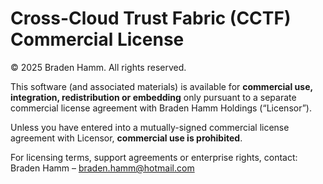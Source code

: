 # Cross-Cloud Trust Fabric (CCTF) Commercial License

© 2025 Braden Hamm. All rights reserved.

This software (and associated materials) is available for **commercial use, integration, redistribution or embedding** only pursuant to a separate commercial license agreement with Braden Hamm Holdings (“Licensor”).

Unless you have entered into a mutually-signed commercial license agreement with Licensor, **commercial use is prohibited**.

For licensing terms, support agreements or enterprise rights, contact:  
Braden Hamm – braden.hamm@hotmail.com
